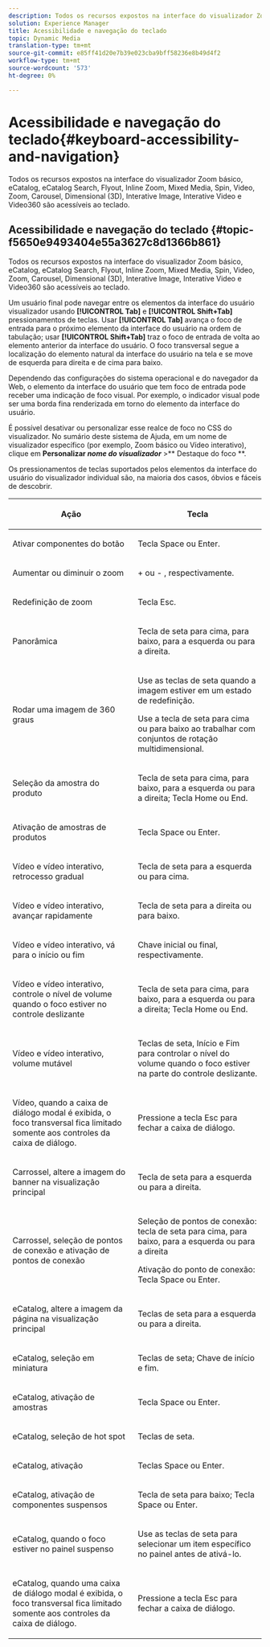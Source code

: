 ```yaml
---
description: Todos os recursos expostos na interface do visualizador Zoom básico, eCatalog, eCatalog Search, Flyout, Inline Zoom, Mixed Media, Spin, Video, Zoom, Dimensional (3D), Carrossel, Interative Image, Interative Video e Video360 são acessíveis ao teclado.
solution: Experience Manager
title: Acessibilidade e navegação do teclado
topic: Dynamic Media
translation-type: tm+mt
source-git-commit: e85ff41d20e7b39e023cba9bff58236e8b49d4f2
workflow-type: tm+mt
source-wordcount: '573'
ht-degree: 0%

---
```



# Acessibilidade e navegação do teclado{#keyboard-accessibility-and-navigation}

Todos os recursos expostos na interface do visualizador Zoom básico, eCatalog, eCatalog Search, Flyout, Inline Zoom, Mixed Media, Spin, Video, Zoom, Carousel, Dimensional (3D), Interative Image, Interative Video e Video360 são acessíveis ao teclado.

<!-- Updated June 1, 2020 from https://wiki.corp.adobe.com/pages/viewpage.action?spaceKey=scene7qa&title=s7Viewers%2C+S7SDK%2C+S7OnDemand+Release+Notes - Contact is Sasha -->

## Acessibilidade e navegação do teclado {#topic-f5650e9493404e55a3627c8d1366b861}

Todos os recursos expostos na interface do visualizador Zoom básico, eCatalog, eCatalog Search, Flyout, Inline Zoom, Mixed Media, Spin, Video, Zoom, Carousel, Dimensional (3D), Interative Image, Interative Video e Video360 são acessíveis ao teclado.

Um usuário final pode navegar entre os elementos da interface do usuário visualizador usando **[!UICONTROL Tab]** e **[!UICONTROL Shift+Tab]** pressionamentos de teclas. Usar **[!UICONTROL Tab]** avança o foco de entrada para o próximo elemento da interface do usuário na ordem de tabulação; usar **[!UICONTROL Shift+Tab]** traz o foco de entrada de volta ao elemento anterior da interface do usuário. O foco transversal segue a localização do elemento natural da interface do usuário na tela e se move de esquerda para direita e de cima para baixo.

Dependendo das configurações do sistema operacional e do navegador da Web, o elemento da interface do usuário que tem foco de entrada pode receber uma indicação de foco visual. Por exemplo, o indicador visual pode ser uma borda fina renderizada em torno do elemento da interface do usuário.

É possível desativar ou personalizar esse realce de foco no CSS do visualizador. No sumário deste sistema de Ajuda, em um nome de visualizador específico (por exemplo, Zoom básico ou Vídeo interativo), clique em **Personalizar *nome do visualizador*** >** Destaque do foco **.

Os pressionamentos de teclas suportados pelos elementos da interface do usuário do visualizador individual são, na maioria dos casos, óbvios e fáceis de descobrir.

<table id="table_8C49100412224324BF1DBF7FDFDCCBF8"> 
 <thead> 
  <tr> 
   <th colname="col1" class="entry"> <p>Ação </p> </th> 
   <th colname="col2" class="entry"> <p>Tecla </p> </th> 
  </tr> 
 </thead>
 <tbody> 
  <tr> 
   <td colname="col1"> <p>Ativar componentes do botão </p> </td> 
   <td colname="col2"> <p>Tecla Space ou Enter. </p> </td> 
  </tr> 
  <tr> 
   <td colname="col1"> <p>Aumentar ou diminuir o zoom </p> </td> 
   <td colname="col2"> <p> <span class="uicontrol"> +  </span> ou  <span class="uicontrol"> -  </span>, respectivamente. </p> </td> 
  </tr> 
  <tr> 
   <td colname="col1"> <p>Redefinição de zoom </p> </td> 
   <td colname="col2"> <p>Tecla Esc. </p> </td> 
  </tr> 
  <tr> 
   <td colname="col1"> <p>Panorâmica </p> </td> 
   <td colname="col2"> <p>Tecla de seta para cima, para baixo, para a esquerda ou para a direita. </p> </td> 
  </tr> 
  <tr> 
   <td colname="col1"> <p>Rodar uma imagem de 360 graus </p> </td> 
   <td colname="col2"> <p>Use as teclas de seta quando a imagem estiver em um estado de redefinição. </p> <p>Use a tecla de seta para cima ou para baixo ao trabalhar com conjuntos de rotação multidimensional. </p> </td> 
  </tr> 
  <tr> 
   <td colname="col1"> <p>Seleção da amostra do produto </p> </td> 
   <td colname="col2"> <p>Tecla de seta para cima, para baixo, para a esquerda ou para a direita; Tecla Home ou End. </p> </td> 
  </tr> 
  <tr> 
   <td colname="col1"> <p>Ativação de amostras de produtos </p> </td> 
   <td colname="col2"> <p>Tecla Space ou Enter. </p> </td> 
  </tr> 
  <tr> 
   <td colname="col1"> <p>Vídeo e vídeo interativo, retrocesso gradual </p> </td> 
   <td colname="col2"> <p>Tecla de seta para a esquerda ou para cima. </p> </td> 
  </tr> 
  <tr> 
   <td colname="col1"> <p>Vídeo e vídeo interativo, avançar rapidamente </p> </td> 
   <td colname="col2"> <p>Tecla de seta para a direita ou para baixo. </p> </td> 
  </tr> 
  <tr> 
   <td colname="col1"> <p>Vídeo e vídeo interativo, vá para o início ou fim </p> </td> 
   <td colname="col2"> <p>Chave inicial ou final, respectivamente. </p> </td> 
  </tr> 
  <tr> 
   <td colname="col1"> <p>Vídeo e vídeo interativo, controle o nível de volume quando o foco estiver no controle deslizante </p> </td> 
   <td colname="col2"> <p>Tecla de seta para cima, para baixo, para a esquerda ou para a direita; Tecla Home ou End. </p> </td> 
  </tr> 
  <tr> 
   <td colname="col1"> <p>Vídeo e vídeo interativo, volume mutável </p> </td> 
   <td colname="col2"> <p>Teclas de seta, Início e Fim para controlar o nível do volume quando o foco estiver na parte do controle deslizante. </p> </td> 
  </tr> 
  <tr> 
   <td colname="col1"> <p>Vídeo, quando a caixa de diálogo modal é exibida, o foco transversal fica limitado somente aos controles da caixa de diálogo. </p> </td> 
   <td colname="col2"> <p>Pressione a tecla Esc para fechar a caixa de diálogo. </p> </td> 
  </tr> 
  <tr> 
   <td colname="col1"> <p>Carrossel, altere a imagem do banner na visualização principal </p> </td> 
   <td colname="col2"> <p>Tecla de seta para a esquerda ou para a direita. </p> </td> 
  </tr> 
  <tr> 
   <td colname="col1"> <p>Carrossel, seleção de pontos de conexão e ativação de pontos de conexão </p> </td> 
   <td colname="col2"> <p>Seleção de pontos de conexão: tecla de seta para cima, para baixo, para a esquerda ou para a direita </p> <p>Ativação do ponto de conexão: Tecla Space ou Enter. </p> </td> 
  </tr> 
  <tr> 
   <td colname="col1"> <p>eCatalog, altere a imagem da página na visualização principal </p> </td> 
   <td colname="col2"> <p> Teclas de seta para a esquerda ou para a direita. </p> </td> 
  </tr> 
  <tr> 
   <td colname="col1"> <p>eCatalog, seleção em miniatura </p> </td> 
   <td colname="col2"> <p>Teclas de seta; Chave de início e fim. </p> </td> 
  </tr> 
  <tr> 
   <td colname="col1"> <p>eCatalog, ativação de amostras </p> </td> 
   <td colname="col2"> <p>Tecla Space ou Enter. </p> </td> 
  </tr> 
  <tr> 
   <td colname="col1"> <p>eCatalog, seleção de hot spot </p> </td> 
   <td colname="col2"> <p>Teclas de seta. </p> </td> 
  </tr> 
  <tr> 
   <td colname="col1"> <p>eCatalog, ativação </p> </td> 
   <td colname="col2"> <p>Teclas Space ou Enter. </p> </td> 
  </tr> 
  <tr> 
   <td colname="col1"> <p>eCatalog, ativação de componentes suspensos </p> </td> 
   <td colname="col2"> <p> Tecla de seta para baixo; Tecla Space ou Enter. </p> </td> 
  </tr> 
  <tr> 
   <td colname="col1"> <p>eCatalog, quando o foco estiver no painel suspenso </p> </td> 
   <td colname="col2"> <p>Use as teclas de seta para selecionar um item específico no painel antes de ativá-lo. </p> </td> 
  </tr> 
  <tr> 
   <td colname="col1"> <p>eCatalog, quando uma caixa de diálogo modal é exibida, o foco transversal fica limitado somente aos controles da caixa de diálogo. </p> </td> 
   <td colname="col2"> <p>Pressione a tecla Esc para fechar a caixa de diálogo. </p> </td> 
  </tr> 
 </tbody> 
</table>

